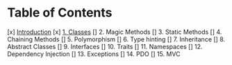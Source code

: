 # Table of Contents

[x] [Introduction](README.md)
[x] [1. Classes](chapter1.md)
[] 2. Magic Methods
[] 3. Static Methods
[] 4. Chaining Methods
[] 5. Polymorphism
[] 6. Type hinting
[] 7. Inheritance
[] 8. Abstract Classes
[] 9. Interfaces
[] 10. Traits
[] 11. Namespaces
[] 12. Dependency Injection
[] 13. Exceptions
[] 14. PDO
[] 15. MVC
